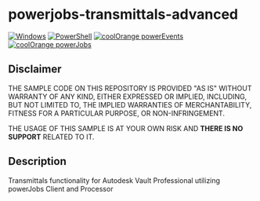 # powerjobs-transmittals-advanced

[![Windows](https://img.shields.io/badge/Platform-Windows-lightgray.svg)](https://www.microsoft.com/en-us/windows/)
[![PowerShell](https://img.shields.io/badge/PowerShell-5.1-blue.svg)](https://microsoft.com/PowerShell/)
[![coolOrange powerEvents](https://img.shields.io/badge/coolOrange%20powerEvents-24.0.24-orange.svg)](https://doc.coolorange.com/projects/powerevents/en/stable/)
[![coolOrange powerJobs](https://img.shields.io/badge/coolOrange%20powerJobs-24.0.17-orange.svg)](https://doc.coolorange.com/projects/powerjobsprocessor/en/stable/)

## Disclaimer

THE SAMPLE CODE ON THIS REPOSITORY IS PROVIDED "AS IS" WITHOUT WARRANTY OF ANY KIND, EITHER EXPRESSED OR IMPLIED, INCLUDING, BUT NOT LIMITED TO, THE IMPLIED WARRANTIES OF MERCHANTABILITY, FITNESS FOR A PARTICULAR PURPOSE, OR NON-INFRINGEMENT.

THE USAGE OF THIS SAMPLE IS AT YOUR OWN RISK AND **THERE IS NO SUPPORT** RELATED TO IT.

## Description
Transmittals functionality for Autodesk Vault Professional utilizing powerJobs Client and Processor

